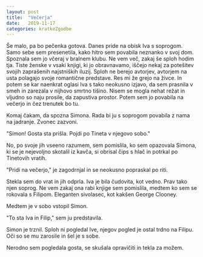 ```yaml
---
layout: post
title:  "Večerja"
date:   2019-11-17
categories: kratkeZgodbe
---
```

﻿Še malo, pa bo pečenka gotova. Danes pride na obisk Iva s soprogom. Samo sebe sem presenetila, kako hitro sem povabila neznanko v svoj dom. Spoznala sem jo včeraj v bralnem klubu. Ne vem več, zakaj še sploh hodim tja. Tiste ženske v vsaki knjigi, ki jo obravnavamo, iščejo nekaj za potešitev svojih zaprašenih najstniških iluzij. Sploh ne berejo avtorjev, avtorjem na usta polagajo svoje romantične predstave. Res mi že grejo na živce. In potem se kar naenkrat oglasi Iva s tako neokusno izjavo, da sem prasnila v smeh in zarezala v nijhovo smrtno tišino. Nisem se mogla nehat režat in vljudno so naju prosile, da zapustiva prostor. Potem sem jo povabila na večerjo in čez trenutek bo tu.

Komaj čakam, da spozna Simona. Rada bi ju s soprogom povabila z nama na jadranje. Zvonec zazvoni.

"Simon! Gosta sta prišla. Pojdi po Tineta v njegovo sobo."

No, po svoje jih vseeno razumem, sem pomislila, ko sem opazovala Simona, ki se je nejevoljno skotalil iz kavča, si obrisal čips s hlač in potrkal po Tinetovih vratih.

"Pridi na večerjo," je zagodrnjal in se neokusno popraskal po riti.

Stekla sem do vrat in jih odprla. Iva je bila čudovita, kot vedno. Prav tako njen soprog. Ne vem zakaj ona rabi knjige sem pomislila, medtem ko sem se rokovala s Filipom. Eleganten sivolasec, kot kakšen George Clooney.

Medtem je v sobo vstopil Simon.

"To sta Iva in Filip," sem ju predstavila.

Simon je trznil. Sploh ni pogledal Ive, njegov pogled je ostal trdno na Filipu. Oči so se mu zarosile in šel je s sobe.

Nerodno sem pogledala gosta, se skušala opravičiti in tekla za možem.
